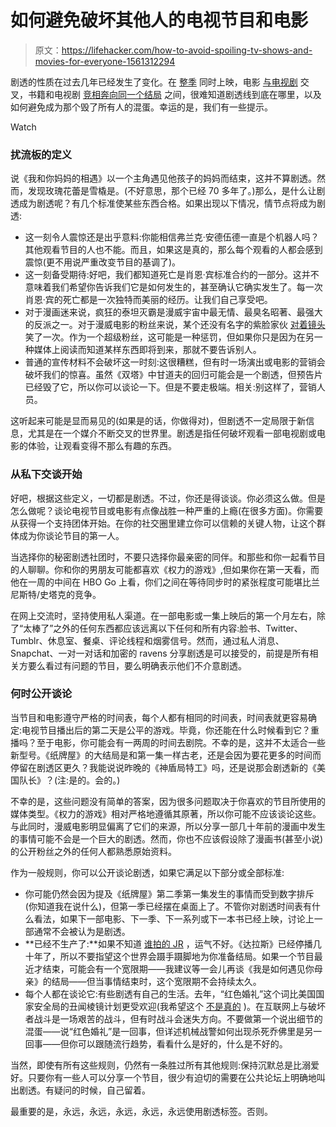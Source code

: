 # 如何避免破坏其他人的电视节目和电影

> 原文：<https://lifehacker.com/how-to-avoid-spoiling-tv-shows-and-movies-for-everyone-1561312294>

剧透的性质在过去几年已经发生了变化。在 [整季](http://en.wikipedia.org/wiki/House_of_Cards_(season_2)) 同时上映，电影 [与电视剧](https://www.youtube.com/watch?v=3fF67J5qgnE) 交叉，书籍和电视剧 [竞相奔向同一个结局](http://www.tor.com/blogs/2013/05/hbo-may-reveal-game-of-thrones-ending) 之间，很难知道剧透线到底在哪里，以及如何避免成为那个毁了所有人的混蛋。幸运的是，我们有一些提示。

Watch

### 扰流板的定义

说《我和你妈妈的相遇》以一个主角遇见他孩子的妈妈而结束，这并不算剧透。然而，发现玫瑰花蕾是雪橇是。(不好意思，那个已经 70 多年了。)那么，是什么让剧透成为剧透呢？有几个标准使某些东西合格。如果出现以下情况，情节点将成为剧透:

*   这一刻令人震惊还是出乎意料:你能相信弗兰克·安德伍德一直是个机器人吗？其他观看节目的人也不能。而且，如果这是真的，那么每个观看的人都会感到震惊(更不用说严重改变节目的基调了)。
*   这一刻备受期待:好吧，我们都知道死亡是肖恩·宾标准合约的一部分。这并不意味着我们希望你告诉我们它是如何发生的，甚至确认它确实发生了。每一次肖恩·宾的死亡都是一次独特而美丽的经历。让我们自己享受吧。
*   对于漫画迷来说，疯狂的泰坦灭霸是漫威宇宙中最无情、最臭名昭著、最强大的反派之一。对于漫威电影的粉丝来说，某个还没有名字的紫脸家伙 [对着镜头](http://upload.wikimedia.org/wikipedia/en/c/ce/Thanos_Avengers.jpg) 笑了一次。作为一个超级粉丝，这可能是一种惩罚，但如果你只是因为在另一种媒体上阅读而知道某样东西即将到来，那就不要告诉别人。
*   普通的宣传材料不会破坏这一时刻:这很糟糕，但有时一场演出或电影的营销会破坏我们的惊喜。虽然《双塔》中甘道夫的回归可能会是一个剧透，但预告片已经毁了它，所以你可以谈论一下。但是不要走极端。相关:别这样了，营销人员。

这听起来可能是显而易见的(如果是的话，你做得对)，但剧透不一定局限于新信息，尤其是在一个媒介不断交叉的世界里。剧透是指任何破坏观看一部电视剧或电影的体验，让观看变得不那么有趣的东西。

### 从私下交谈开始

好吧，根据这些定义，一切都是剧透。不过，你还是得谈谈。你必须这么做。但是怎么做呢？谈论电视节目或电影有点像战胜一种严重的上瘾(在很多方面)。你需要从获得一个支持团体开始。在你的社交圈里建立你可以信赖的关键人物，让这个群体成为你谈论节目的第一人。

当选择你的秘密剧透社团时，不要只选择你最亲密的同伴。和那些和你一起看节目的人聊聊。你和你的男朋友可能都喜欢《权力的游戏》,但如果你在第一天看，而他在一周的中间在 HBO Go 上看，你们之间在等待同步时的紧张程度可能堪比兰尼斯特/史塔克的竞争。

在网上交流时，坚持使用私人渠道。在一部电影或一集上映后的第一个月左右，除了“太棒了”之外的任何东西都应该远离以下任何和所有内容:脸书、Twitter、Tumblr、休息室、餐桌、评论线程和烟雾信号。然而，通过私人消息、Snapchat、一对一对话和加密的 ravens 分享剧透是可以接受的，前提是所有相关方要么看过有问题的节目，要么明确表示他们不介意剧透。

### 何时公开谈论

当节目和电影遵守严格的时间表，每个人都有相同的时间表，时间表就更容易确定:电视节目播出后的第二天是公平的游戏。毕竟，你还能在什么时候看到它？重播吗？至于电影，你可能会有一两周的时间去剧院。不幸的是，这并不太适合一些新型号。《纸牌屋》的大结局是和第一集一样古老，还是会因为要花更多的时间而停留在剧透区更久？我能说说昨晚的《神盾局特工》吗，还是说那会剧透新的《美国队长》？(注:是的。会的。)

不幸的是，这些问题没有简单的答案，因为很多问题取决于你喜欢的节目所使用的媒体类型。《权力的游戏》相对严格地遵循其原著，所以你可能不应该谈论这些。与此同时，漫威电影明显偏离了它们的来源，所以分享一部几十年前的漫画中发生的事情可能不会是一个巨大的剧透。然而，你也不应该假设除了漫画书(甚至小说)的公开粉丝之外的任何人都熟悉原始资料。

作为一般规则，你可以公开谈论剧透，如果它满足以下部分或全部标准:

*   你可能仍然会因为提及《纸牌屋》第二季第一集发生的事情而受到数字排斥(你知道我在说什么)，但第一季已经摆在桌面上了。不管你对剧透时间表有什么看法，如果下一部电影、下一季、下一系列或下一本书已经上映，讨论上一部通常不会被认为是剧透。
*   **已经不生产了:**如果不知道 [谁拍的 JR](http://en.wikipedia.org/wiki/Who_shot_J.R.%3F) ，运气不好。《达拉斯》已经停播几十年了，所以不要指望这个世界会蹑手蹑脚地为你准备结局。如果一个节目最近才结束，可能会有一个宽限期——我建议等一会儿再谈《我是如何遇见你母亲》的结局——但当事情结束时，这个宽限期不会持续太久。
*   每个人都在谈论它:有些剧透有自己的生活。去年，“红色婚礼”这个词比美国国家安全局的丑闻棱镜计划更受欢迎(我希望这个 [不是真的](http://www.google.com/trends/explore#q=red%20wedding%2C%20%2Fm%2F0vxg5m2&cmpt=q) )。在互联网上与破坏者战斗是一场艰苦的战斗，但有时战斗会迷失方向。不要做第一个说出细节的混蛋——说“红色婚礼”是一回事，但详述机械战警如何出现杀死乔佛里是另一回事——但你可以跟随流行趋势，看看什么是好的，什么是不好的。

当然，即使有所有这些规则，仍然有一条胜过所有其他规则:保持沉默总是比溺爱好。只要你有一些人可以分享一个节目，很少有迫切的需要在公共论坛上明确地叫出剧透。有疑问的时候，自己留着。

最重要的是，永远，永远，永远，永远，永远使用剧透标签。否则。